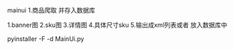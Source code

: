 mainui
1.商品爬取 并存入数据库




1.banner图
2.sku图
3.详情图
4.具体尺寸sku
5.输出成xml列表或者 放入数据库中



pyinstaller -F -d MainUi.py 